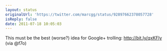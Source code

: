 ```yaml
---
layout: status
originalUrl: 'https://twitter.com/marcgg/status/92897662378057728'
isReply: false
date: 2011-07-18 10:05:03
---
```


This must be the best (worse?) idea for Google+ trolling: http://bit.ly/qxKFly (via @f7o)
